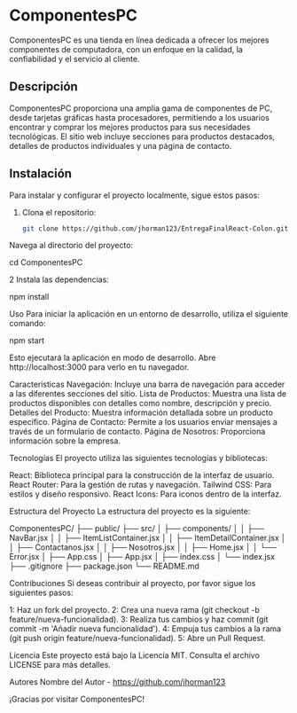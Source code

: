 # ComponentesPC

ComponentesPC es una tienda en línea dedicada a ofrecer los mejores componentes de computadora, con un enfoque en la calidad, la confiabilidad y el servicio al cliente.

## Descripción

ComponentesPC proporciona una amplia gama de componentes de PC, desde tarjetas gráficas hasta procesadores, permitiendo a los usuarios encontrar y comprar los mejores productos para sus necesidades tecnológicas. El sitio web incluye secciones para productos destacados, detalles de productos individuales y una página de contacto.

## Instalación

Para instalar y configurar el proyecto localmente, sigue estos pasos:

1. Clona el repositorio:
   ```bash
   git clone https://github.com/jhorman123/EntregaFinalReact-Colon.git


Navega al directorio del proyecto:

cd ComponentesPC


2 Instala las dependencias:

npm install


Uso
Para iniciar la aplicación en un entorno de desarrollo, utiliza el siguiente comando:

npm start

Esto ejecutará la aplicación en modo de desarrollo. Abre http://localhost:3000 para verlo en tu navegador.

Características
Navegación: Incluye una barra de navegación para acceder a las diferentes secciones del sitio.
Lista de Productos: Muestra una lista de productos disponibles con detalles como nombre, descripción y precio.
Detalles del Producto: Muestra información detallada sobre un producto específico.
Página de Contacto: Permite a los usuarios enviar mensajes a través de un formulario de contacto.
Página de Nosotros: Proporciona información sobre la empresa.

Tecnologías
El proyecto utiliza las siguientes tecnologías y bibliotecas:

React: Biblioteca principal para la construcción de la interfaz de usuario.
React Router: Para la gestión de rutas y navegación.
Tailwind CSS: Para estilos y diseño responsivo.
React Icons: Para iconos dentro de la interfaz.

Estructura del Proyecto
La estructura del proyecto es la siguiente:

ComponentesPC/
├── public/
├── src/
│   ├── components/
│   │   ├── NavBar.jsx
│   │   ├── ItemListContainer.jsx
│   │   ├── ItemDetailContainer.jsx
│   │   ├── Contactanos.jsx
│   │   ├── Nosotros.jsx
│   │   ├── Home.jsx
│   │   └── Error.jsx
│   ├── App.css
│   ├── App.jsx
│   ├── index.css
│   └── index.jsx
├── .gitignore
├── package.json
└── README.md


Contribuciones
Si deseas contribuir al proyecto, por favor sigue los siguientes pasos:

1: Haz un fork del proyecto.
2: Crea una nueva rama (git checkout -b feature/nueva-funcionalidad).
3: Realiza tus cambios y haz commit (git commit -m 'Añadir nueva funcionalidad').
4: Empuja tus cambios a la rama (git push origin feature/nueva-funcionalidad).
5: Abre un Pull Request.

Licencia
Este proyecto está bajo la Licencia MIT. Consulta el archivo LICENSE para más detalles.

Autores
Nombre del Autor - https://github.com/jhorman123


¡Gracias por visitar ComponentesPC!
